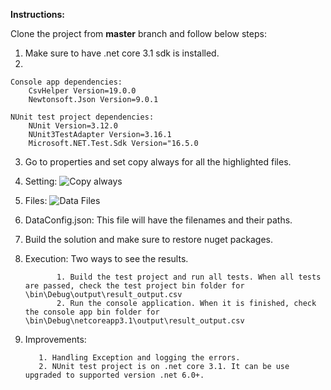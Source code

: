 **Instructions:**

Clone the project from **master** branch and follow below steps:
  1. Make sure to have .net core 3.1 sdk is installed.
  2.     
    
    Console app dependencies:
        CsvHelper Version=19.0.0
        Newtonsoft.Json Version=9.0.1

    NUnit test project dependencies:
        NUnit Version=3.12.0
        NUnit3TestAdapter Version=3.16.1
        Microsoft.NET.Test.Sdk Version="16.5.0
  3. Go to properties and set copy always for all the highlighted files.
  4. Setting: ![Copy always](https://github.com/tirutamarana/MergeProduct/assets/157348330/797d0993-af5c-4cee-a197-1ef2c520f820)

  5. Files: ![Data Files](https://github.com/tirutamarana/MergeProduct/assets/157348330/861ba0fc-e2d3-4a47-b888-e9873fda14c6)
  6. DataConfig.json: This file will have the filenames and their paths.
  7. Build the solution and make sure to restore nuget packages.
  8. Execution: Two ways to see the results.
     
                1. Build the test project and run all tests. When all tests are passed, check the test project bin folder for \bin\Debug\output\result_output.csv
                2. Run the console application. When it is finished, check the console app bin folder for \bin\Debug\netcoreapp3.1\output\result_output.csv
  9. Improvements:
      
            1. Handling Exception and logging the errors.
            2. NUnit test project is on .net core 3.1. It can be use upgraded to supported version .net 6.0+.


